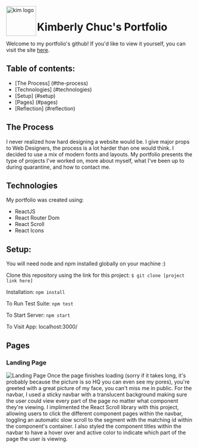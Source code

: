 <a href="kimberlychuc.com/">
  <img src="https://user-images.githubusercontent.com/59525393/105934435-450beb00-5ff4-11eb-82ab-707d7179ea2a.png" alt="kim logo" align="left" height="80"/>
</a>

Kimberly Chuc's Portfolio
=========================
Welcome to my portfolio's github! If you'd like to view it yourself, you can visit the site [here](https://kimberlychuc.com).

## Table of contents:
* [The Process] (#the-process)
* [Technologies] (#technologies)
* [Setup] (#setup)
* [Pages] (#pages)
* [Reflection] (#reflection)

## The Process
I never realized how hard designing a website would be. I give major props to Web Designers, the process is a lot harder than one would think. I decided to use a mix of modern fonts and layouts. My portfolio presents the type of projects I've worked on, more about myself, what I've been up to during quarantine, and how to contact me. 

## Technologies
My portfolio was created using:
- ReactJS
- React Router Dom
- React Scroll
- React Icons

## Setup:
You will need node and npm installed globally on your machine :)

Clone this repository using the link for this project: 
`$ git clone [project link here]`

Installation:
`npm install`

To Run Test Suite:
`npm test`

To Start Server:
`npm start`

To Visit App:
localhost:3000/

## Pages
### Landing Page
![Landing Page](https://user-images.githubusercontent.com/59525393/106213983-ee2c2000-6171-11eb-8569-170a6484dcd5.png)
Once the page finishes loading (sorry if it takes long, it's probably because the picture is so HQ you can even see my pores), you're greeted with a great picture of my face, you can't miss me in public. For the navbar, I used a sticky navbar with a translucent background making sure the user could view every part of the page no matter what component they're viewing. I implimented the React Scroll library with this project, allowing users to click the different component pages within the navbar, toggling an automatic slow scroll to the segment with the matching id within the component's container. I also styled the component titles within the navbar to have a hover over and active color to indicate which part of the page the user is viewing.
